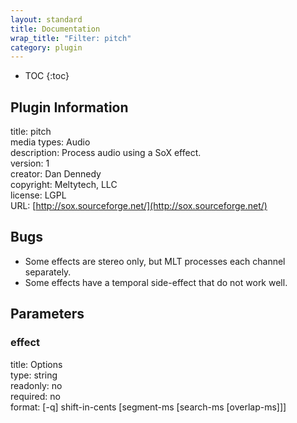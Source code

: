 ```yaml
---
layout: standard
title: Documentation
wrap_title: "Filter: pitch"
category: plugin
---
```

* TOC
{:toc}

## Plugin Information

title: pitch  
media types:
Audio  
description: Process audio using a SoX effect.  
version: 1  
creator: Dan Dennedy  
copyright: Meltytech, LLC  
license: LGPL  
URL: [http://sox.sourceforge.net/](http://sox.sourceforge.net/)  

## Bugs

* Some effects are stereo only, but MLT processes each channel separately.
* Some effects have a temporal side-effect that do not work well.


## Parameters

### effect

title: Options    
type: string  
readonly: no  
required: no  
format: [-q] shift-in-cents [segment-ms [search-ms [overlap-ms]]]  

